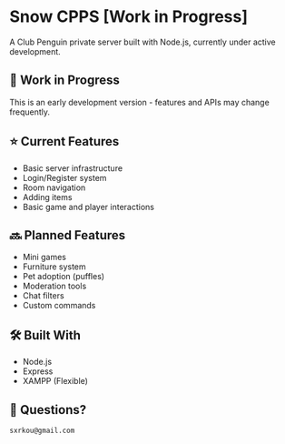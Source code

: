 # Snow CPPS [Work in Progress]

A Club Penguin private server built with Node.js, currently under active development.

## 🚧 Work in Progress

This is an early development version - features and APIs may change frequently.

## ⭐ Current Features 
- Basic server infrastructure
- Login/Register system
- Room navigation
- Adding items
- Basic game and player interactions

## 🔜 Planned Features
- Mini games
- Furniture system
- Pet adoption (puffles)
- Moderation tools
- Chat filters
- Custom commands

## 🛠️ Built With
- Node.js
- Express
- XAMPP (Flexible)


## 🚀 Questions?

    sxrkou@gmail.com
